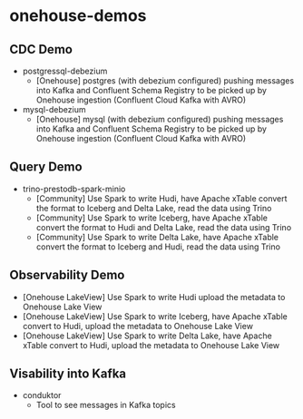 # onehouse-demos

## CDC Demo
* postgressql-debezium
  * [Onehouse] postgres (with debezium configured) pushing messages into Kafka and Confluent Schema Registry to be picked up by Onehouse ingestion (Confluent Cloud Kafka with AVRO)
* mysql-debezium
  * [Onehouse] mysql (with debezium configured) pushing messages into Kafka and Confluent Schema Registry to be picked up by Onehouse ingestion (Confluent Cloud Kafka with AVRO)

## Query Demo
* trino-prestodb-spark-minio
  * [Community] Use Spark to write Hudi, have Apache xTable convert the format to Iceberg and Delta Lake, read the data using Trino
  * [Community] Use Spark to write Iceberg, have Apache xTable convert the format to Hudi and Delta Lake, read the data using Trino
  * [Community] Use Spark to write Delta Lake, have Apache xTable convert the format to Iceberg and Hudi, read the data using Trino

## Observability Demo    
  * [Onehouse LakeView] Use Spark to write Hudi upload the metadata to Onehouse Lake View
  * [Onehouse LakeView] Use Spark to write Iceberg, have Apache xTable convert to Hudi, upload the metadata to Onehouse Lake View
  * [Onehouse LakeView] Use Spark to write Delta Lake, have Apache xTable convert to Hudi, upload the metadata to Onehouse Lake View

## Visability into Kafka
* conduktor
  * Tool to see messages in Kafka topics

